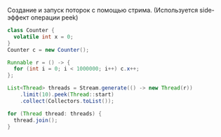 
Создание и запуск поторок с помощью стрима.
(Используется side-эффект операции peek)
```java
class Counter {
  volatile int x = 0;
}
Counter c = new Counter();

Runnable r = () -> {
  for (int i = 0; i < 1000000; i++) c.x++;
};

List<Thread> threads = Stream.generate(() -> new Thread(r))
    .limit(10).peek(Thread::start)
    .collect(Collectors.toList());

for (Thread thread: threads) {
  thread.join();
}
```
